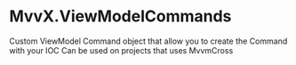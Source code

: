 # MvvX.ViewModelCommands
Custom ViewModel Command object that allow you to create the Command with your IOC
Can be used on projects that uses MvvmCross